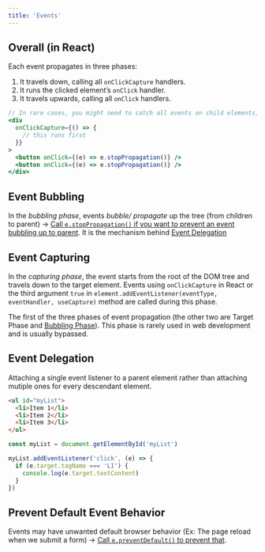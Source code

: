 ```yaml
---
title: 'Events'
---
```


## Overall (in React)

Each event propagates in three phases:

1. It travels down, calling all `onClickCapture` handlers.
2. It runs the clicked element’s `onClick` handler.
3. It travels upwards, calling all `onClick` handlers.

```jsx
// In rare cases, you might need to catch all events on child elements, even if they stopped propagation.
<div
  onClickCapture={() => {
    // this runs first
  }}
>
  <button onClick={(e) => e.stopPropagation()} />
  <button onClick={(e) => e.stopPropagation()} />
</div>
```

## Event Bubbling

In the _bubbling phase_, events _bubble/ propagate_ up the tree (from children to parent) -> [Call `e.stopPropagation()` if you want to prevent an event bubbling up to parent](https://react.dev/learn/responding-to-events#event-propagation). It is the mechanism behind [Event Delegation](#event-delegation)

## Event Capturing

In the _capturing phase_, the event starts from the root of the DOM tree and travels down to the target element. Events using `onClickCapture` in React or the third argument `true` in `element.addEventListener(eventType, eventHandler, useCapture)` method are called during this phase.

The first of the three phases of event propagation (the other two are Target Phase and [Bubbling Phase](#event-bubbling)). This phase is rarely used in web development and is usually bypassed.

## Event Delegation

Attaching a single event listener to a parent element rather than attaching mutiple ones for every descendant element.

```html
<ul id="myList">
  <li>Item 1</li>
  <li>Item 2</li>
  <li>Item 3</li>
</ul>
```

```js
const myList = document.getElementById('myList')

myList.addEventListener('click', (e) => {
  if (e.target.tagName === 'LI') {
    console.log(e.target.textContent)
  }
})
```

## Prevent Default Event Behavior

Events may have unwanted default browser behavior (Ex: The page reload when we submit a form) -> [Call `e.preventDefault()` to prevent that](https://react.dev/learn/responding-to-events#preventing-default-behavior).
